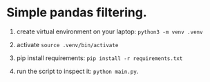 # Simple pandas filtering. 

1. create virtual environment on your laptop:
	`python3 -m venv .venv`
2. activate
	`source .venv/bin/activate`

3. pip install requirements:
	`pip install -r requirements.txt`
4. run the script to inspect it:
	`python main.py`.
